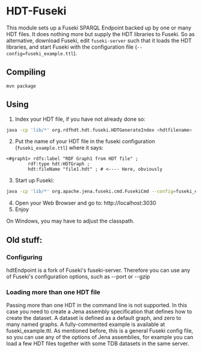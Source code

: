 # HDT-Fuseki

This module sets up a Fuseki SPARQL Endpoint backed up by one or many HDT files.
It does nothing more but supply the HDT libraries to Fuseki.
So as alternative, download Fuseki, edit `fuseki-server` such that it loads the HDT libraries, and start Fuseki with the configuration file (`--config=fuseki_example.ttl`).

## Compiling

`mvn package`

## Using

1. Index your HDT file, if you have not already done so:
```sh
java -cp 'lib/*' org.rdfhdt.hdt.fuseki.HDTGenerateIndex <hdtfilename>
```
2. Put the name of your HDT file in the fuseki configuration (`fuseki_example.ttl`) where it says:
```Turtle
<#graph1> rdfs:label "RDF Graph1 from HDT file" ;
        rdf:type hdt:HDTGraph ;
        hdt:fileName "file1.hdt" ; # <---- Here, obviously

```
3. Start up Fuseki:
```sh
java -cp 'lib/*' org.apache.jena.fuseki.cmd.FusekiCmd --config=fuseki_example.ttl
```
4. Open your Web Browser and go to:
http://localhost:3030
5. Enjoy

On Windows, you may have to adjust the classpath.

## Old stuff:
### Configuring

hdtEndpoint is a fork of Fuseki's fuseki-server. Therefore you can use any of Fuseki's configuration options, such as --port or --gzip

### Loading more than one HDT file

Passing more than one HDT in the command line is not supported. In this case you need to create a Jena assembly specification that defines how to create the dataset. A dataset is defined as a default graph, and zero to many named graphs. A fully-commented example is available at fuseki_example.ttl. As mentioned before, this is a general Fuseki config file, so you can use any of the options of Jena assemblies, for example you can load a few HDT files together with some TDB datasets in the same server.

